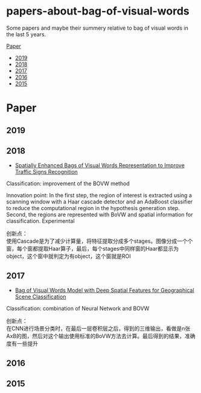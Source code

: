 # papers-about-bag-of-visual-words
Some papers and maybe their summery relative to bag of visual words in the last 5 years.

[Paper](#Paper)

- [2019](#2019)
- [2018](#2018)
- [2017](#2017)
- [2016](#2016)
- [2015](#2015)


# Paper

## 2019




## 2018

* [Spatially Enhanced Bags of Visual Words Representation to Improve Traffic Signs Recognition](https://link.springer.com/article/10.1007/s11265-017-1324-9)<br>

Classification: improvement of the BOVW method<br>

Innovation point: In the first step, the region of interest is extracted using a scanning window with a Haar cascade detector and an AdaBoost classifier to reduce the computational region in the hypothesis generation step.  Second, the regions are represented with BoVW and spatial information for classification. Experimental<br>

创新点：<br> 
使用Cascade是为了减少计算量，将特征提取分成多个stages。图像分成一个个窗，每个窗都提取Haar算子，最后，每个stages中同样窗的Haar都显示为object，这个窗中就判定为有object，这个窗就是ROI<br> 

## 2017

* [Bag of Visual Words Model with Deep Spatial Features for Geographical Scene Classification](https://www.hindawi.com/journals/cin/2017/5169675/)<br>

Classification: combination of Neural Network and BOVW<br>

创新点：<br>
在CNN进行场景分类时，在最后一层卷积层之后，得到的三维输出，看做是n张AxB的图，然后对这个输出使用标准的BoVW方法去计算。最后得到的结果，准确度有一些提升

## 2016

## 2015
